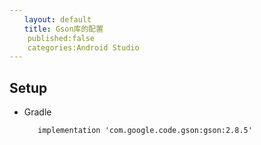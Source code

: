 ```yaml
---
　　layout: default
　　title: Gson库的配置
	published:false
	categories:Android Studio
---
```


##  Setup

- Gradle
     
 	     implementation 'com.google.code.gson:gson:2.8.5'
